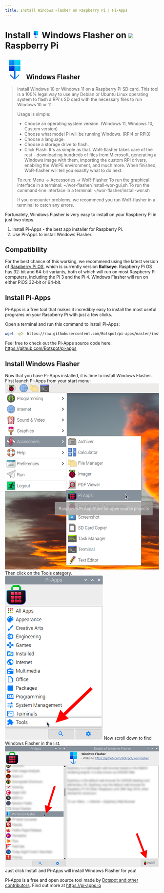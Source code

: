 ```yaml
---
title: Install Windows Flasher on Raspberry Pi | Pi-Apps
---
```

<div class="simple-install-content content">

# Install <img src="/img/app-icons/Windows Flasher/icon-64.png" height=24> Windows Flasher on <img src=https://www.vectorlogo.zone/logos/raspberrypi/raspberrypi-icon.svg height=24> Raspberry Pi

## <img src="/img/app-icons/Windows Flasher/icon-64.png"> Windows Flasher
> Install Windows 10 or Windows 11 on a Raspberry Pi SD card.
> This tool is a 100% legal way to use any Debian or Ubuntu Linux operating system to flash a RPi's SD card with the necessary files to run Windows 10 or 11.
> 
> Usage is simple:
> - Choose an operating system version. (Windows 11, Windows 10, Custom version)
> - Choose what model Pi will be running Windows. (RPi4 or RPi3)
> - Choose a language.
> - Choose a storage drive to flash.
> - Click Flash.
> It's as simple as that. WoR-flasher takes care of the rest - downloading hundreds of files from Microsoft, generating a Windows image with them, importing the custom RPi drivers, enabling the WinPE environment, and much more. When finished, WoR-flasher will tell you exactly what to do next.
> 
> To run: Menu -> Accessories -> WoR-Flasher
> To run the graphical interface in a terminal: ~/wor-flasher/install-wor-gui.sh
> To run the command-line interface in a terminal: ~/wor-flasher/install-wor.sh
> 
> If you encounter problems, we recommend you run WoR-flasher in a terminal to catch any errors.

Fortunately, Windows Flasher is very easy to install on your Raspberry Pi in just two steps.
1. Install Pi-Apps - the best app installer for Raspberry Pi.
2. Use Pi-Apps to install Windows Flasher.
</div>
<div class="simple-install-content content">

## Compatibility
For the best chance of this working, we recommend using the latest version of [Raspberry Pi OS](https://www.raspberrypi.com/software/), which is currently version **Bullseye**.
Raspberry Pi OS has 32-bit and 64-bit variants, both of which will run on most Raspberry Pi computers, including the Pi 3 and the Pi 4.
Windows Flasher will run on either PiOS 32-bit or 64-bit.
</div>
<div class="simple-install-content content">

## Install Pi-Apps

Pi-Apps is a free tool that makes it incredibly easy to install the most useful programs on your Raspberry Pi with just a few clicks.

Open a terminal and run this command to install Pi-Apps:
```bash
wget -qO- https://raw.githubusercontent.com/Botspot/pi-apps/master/install | bash
```
Feel free to check out the Pi-Apps source code here: https://github.com/Botspot/pi-apps
</div>
<div class="simple-install-content content">

## Install Windows Flasher

Now that you have Pi-Apps installed, it is time to install Windows Flasher.
First launch Pi-Apps from your start menu:
<img src="/img/start-menu.png">
Then click on the Tools category.
<img src="/img/category-selections/Tools.png">
Now scroll down to find Windows Flasher in the list.
<img src="/img/app-icons/Windows Flasher/app-selection.png">
Just click Install and Pi-Apps will install Windows Flasher for you!
</div>
<div class="simple-install-content content">

Pi-Apps is a free and open source tool made by [Botspot and other contributors](/about/#contributors). Find out more at https://pi-apps.io
</div>
